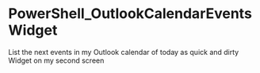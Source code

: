 # PowerShell_OutlookCalendarEventsWidget
List the next events in my Outlook calendar of today as quick and dirty Widget on my second screen 
